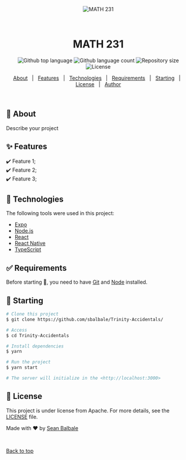<div align="center" id="top"> 
  <img src="./.github/app.gif" alt="MATH 231" />

  &#xa0;

  <!-- <a href="https://math231.netlify.app">Demo</a> -->
</div>

<h1 align="center">MATH 231</h1>

<p align="center">
  <img alt="Github top language" src="https://img.shields.io/github/languages/top/sbalbale/Trinity-Accidentals?color=56BEB8">

  <img alt="Github language count" src="https://img.shields.io/github/languages/count/sbalbale/Trinity-Accidentals?color=56BEB8">

  <img alt="Repository size" src="https://img.shields.io/github/repo-size/sbalbale/Trinity-Accidentals?color=56BEB8">

  <img alt="License" src="https://img.shields.io/github/license/sbalbale/Trinity-Accidentals?color=56BEB8">

  <!-- <img alt="Github issues" src="https://img.shields.io/github/issues/sbalbale/Trinity-Accidentals?color=56BEB8" /> -->

  <!-- <img alt="Github forks" src="https://img.shields.io/github/forks/sbalbale/Trinity-Accidentals?color=56BEB8" /> -->

  <!-- <img alt="Github stars" src="https://img.shields.io/github/stars/sbalbale/Trinity-Accidentals?color=56BEB8" /> -->
</p>

<!-- Status -->

<!-- <h4 align="center"> 
	🚧  Trinity-Accidentals 🚀 Under construction...  🚧
</h4> 

<hr> -->

<p align="center">
  <a href="#dart-about">About</a> &#xa0; | &#xa0; 
  <a href="#sparkles-features">Features</a> &#xa0; | &#xa0;
  <a href="#rocket-technologies">Technologies</a> &#xa0; | &#xa0;
  <a href="#white_check_mark-requirements">Requirements</a> &#xa0; | &#xa0;
  <a href="#checkered_flag-starting">Starting</a> &#xa0; | &#xa0;
  <a href="#memo-license">License</a> &#xa0; | &#xa0;
  <a href="https://github.com/sbalbale" target="_blank">Author</a>
</p>

<br>

## :dart: About ##

Describe your project

## :sparkles: Features ##

:heavy_check_mark: Feature 1;\
:heavy_check_mark: Feature 2;\
:heavy_check_mark: Feature 3;

## :rocket: Technologies ##

The following tools were used in this project:

- [Expo](https://expo.io/)
- [Node.js](https://nodejs.org/en/)
- [React](https://pt-br.reactjs.org/)
- [React Native](https://reactnative.dev/)
- [TypeScript](https://www.typescriptlang.org/)

## :white_check_mark: Requirements ##

Before starting :checkered_flag:, you need to have [Git](https://git-scm.com) and [Node](https://nodejs.org/en/) installed.

## :checkered_flag: Starting ##

```bash
# Clone this project
$ git clone https://github.com/sbalbale/Trinity-Accidentals/

# Access
$ cd Trinity-Accidentals

# Install dependencies
$ yarn

# Run the project
$ yarn start

# The server will initialize in the <http://localhost:3000>
```

## :memo: License ##

This project is under license from Apache. For more details, see the [LICENSE](LICENSE.md) file.


Made with :heart: by <a href="https://github.com/sbalbale" target="_blank">Sean Balbale</a>

&#xa0;

<a href="#top">Back to top</a>
